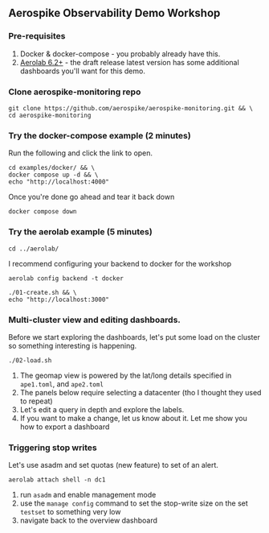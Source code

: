 ## Aerospike Observability Demo Workshop

### Pre-requisites

1. Docker & docker-compose - you probably already have this. 
1. [Aerolab 6.2+](https://github.com/aerospike/aerolab/releases/tag/6.2.0-0dc1bb4) - the draft release latest version has some additional dashboards you'll want for this demo.

### Clone aerospike-monitoring repo

```
git clone https://github.com/aerospike/aerospike-monitoring.git && \
cd aerospike-monitoring
```

### Try the docker-compose example (2 minutes)
Run the following and click the link to open.
```
cd examples/docker/ && \
docker compose up -d && \
echo "http://localhost:4000" 
```
Once you're done go ahead and tear it back down

```
docker compose down
```

### Try the aerolab example (5 minutes)
```
cd ../aerolab/ 
```
I recommend configuring your backend to docker for the workshop

```
aerolab config backend -t docker
```

```
./01-create.sh && \
echo "http://localhost:3000"
```

### Multi-cluster view and editing dashboards. 
Before we start exploring the dashboards, let's put some load on the cluster so something 
interesting is happening.

```
./02-load.sh
```

1. The geomap view is powered by the lat/long details specified in `ape1.toml`, and `ape2.toml`
1. The panels below require selecting a datacenter (tho I thought they used to repeat)
1. Let's edit a query in depth and explore the labels.
1. If you want to make a change, let us know about it. Let me show you how to export a dashboard

### Triggering stop writes
Let's use asadm and set quotas (new feature) to set of an alert.

```
aerolab attach shell -n dc1
```
1. run `asadm` and enable management mode
1. use the `manage config` command to set the stop-write size on the set `testset` to something very low
1. navigate back to the overview dashboard





